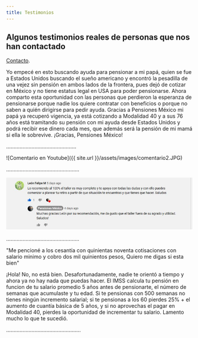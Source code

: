 ```yaml
---
title: Testimonios
---
```


## Algunos testimonios reales de personas que nos han contactado
[Contacto](2018/03/contacto.html).


Yo empecé en esto buscando ayuda para pensionar a mi papá, quien se fue a Estados Unidos buscando el sueño americano y encontró la pesadilla de una vejez sin pensión en ambos lados de la frontera, pues dejó de cotizar en México y no tiene estatus legal en USA para poder pensionarse. 
Ahora comparto esta oportunidad con las personas que perdieron la esperanza de pensionarse porque nadie los quiere contratar con beneficios o porque no saben a quién dirigirse para pedir ayuda. 
Gracias a Pensiones México mi papá ya recuperó vigencia, ya está cotizando a Modalidad 40 y a sus 76 años está tramitando su pensión con mi ayuda desde Estados Unidos y podrá recibir ese dinero cada mes, que además será la pensión de mi mamá si ella le sobrevive. ¡Gracias, Pensiones México! 

...............................................

![Comentario en Youtube]({{ site.url }}/assets/images/comentario2.JPG)

.................................................

![Comentario en YouTube](../assets/images/comentario1.JPG)

.................................................

"Me pencioné a los cesantía con quinientas noventa cotisaciones con salario minimo y cobro dos mil quinientos pesos, Quiero me digas si esta bien"

¡Hola! No, no está bien. Desafortunadamente, nadie te orientó a tiempo y ahora ya no hay nada que puedas hacer. El IMSS calcula tu pensión en funcion de tu salario promedio 5 años antes de pensionarte, el número de semanas que acumulaste y tu edad. Si te pensionas con 500 semanas no tienes ningún incremento salarial; si te pensionas a los 60 pierdes 25% + el aumento de cuantía básica de 5 años, y si no aprovechas el pagar en Modalidad 40, pierdes la oportunidad de incrementar tu salario. Lamento mucho lo que te sucedió. 

..................................................

